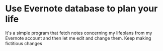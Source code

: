# Use Evernote database to plan your life
It's a simple program that fetch notes concerning my lifeplans from my Evernote account and then let me edit and change them. Keep making fictitious changes
